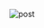![post](https://user-images.githubusercontent.com/94756062/182465175-5c130db3-bc7c-411c-a173-498ffa322c82.png)
